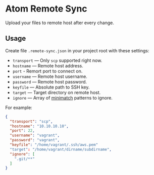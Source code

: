 # Atom Remote Sync

Upload your files to remote host after every change.

## Usage

Create file `.remote-sync.json` in your project root with these settings:

* `transport` — Only `scp` supported right now.
* `hostname` — Remote host address.
* `port` - Remort port to connect on.
* `username` — Remote host username.
* `password` — Remote host password.
* `keyfile` — Absolute path to SSH key.
* `target` — Target directory on remote host.
* `ignore` — Array of [minimatch](https://github.com/isaacs/minimatch) patterns
  to ignore.


For example:

```json
{
  "transport": "scp",
  "hostname": "10.10.10.10",
  "port": 22,
  "username": "vagrant",
  "password": "vagrant",
  "keyfile": "/home/vagrant/.ssh/aws.pem"
  "target": "/home/vagrant/dirname/subdirname",
  "ignore": [
    ".git/**"
  ]
}
```
